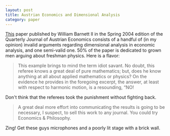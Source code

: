 ```yaml
---
layout: post
title: Austrian Economics and Dimensional Analysis
category: paper
---
```

[This](https://mises-media.s3.amazonaws.com/qjae7_1_10.pdf) paper published by William Barnett II in the Spring 2004 edition of the Quarterly Journal of Austrian Economics  consists of a handful of (in my opinion) invalid arguments regarding dimensional analysis in economic analysis, and one semi-valid one. 50% of the paper is dedicated to grown men arguing about freshman physics. Here is a flavor:

> This example brings to mind the term idiot savant. No doubt, this referee knows a great deal of pure mathematics; but, does he know anything at all about applied mathematics or physics? On the evidence he provides in the foregoing excerpt, the answer, at least with respect to harmonic motion, is a resounding, “NO!

Don't think that the referees took the punishment without fighting back.

> A great deal more effort into communicating the results is going to be necessary, I suspect, to sell this work to any journal. You could try Economics & Philosophy.

Zing! Get these guys microphones and a poorly lit stage with a brick wall. 